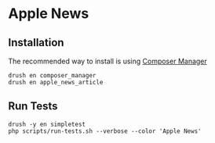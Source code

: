 # Apple News

## Installation

The recommended way to install is using [Composer Manager](https://www.drupal.org/project/composer_manager)

```shell
drush en composer_manager
drush en apple_news_article
```

## Run Tests

```shell
drush -y en simpletest
php scripts/run-tests.sh --verbose --color 'Apple News'
```
